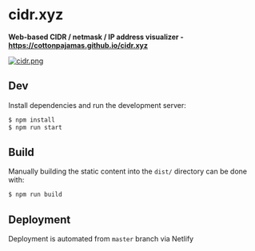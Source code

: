 # cidr.xyz

**Web-based CIDR / netmask / IP address visualizer - https://cottonpajamas.github.io/cidr.xyz**

[![cidr.png](cidr.png)](https://cottonpajamas.github.io/cidr.xyz)

## Dev

Install dependencies and run the development server:

```bash
$ npm install
$ npm run start
```

## Build

Manually building the static content into the `dist/` directory can be done with:

```bash
$ npm run build
```

## Deployment

Deployment is automated from `master` branch via Netlify
